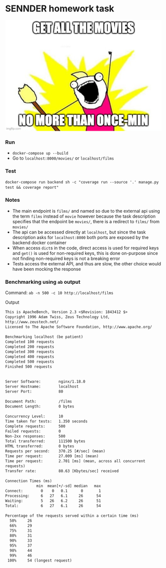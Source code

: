 # SENNDER homework task
![get-all-the-movies](x-all-the-y-meme.jpg)

### Run
- `docker-compose up --build`
- Go to `localhost:8000/movies/` or `localhost/films` 

### Test
`docker-compose run backend sh -c "coverage run --source '.' manage.py test && coverage report"`

### Notes
- The main endpoint is `films/` and named so due to the external api using the term `films` instead of `movie` however 
because the task description specifies that the endpoint be `movies/`, there is a redirect to `films/` from `movies/`
- The api can be accessed directly at `localhost`, but since the task description asks for `localhost:8000` both ports 
are exposed by the backend docker container
- When access `dict`s in the code, direct access is used for required keys and `get()` is used for non-required keys, 
this is done on-purpose since not finding non-required keys is not a breaking error
- Tests access the external API, and thus are slow, the other choice would have been mocking the response

### Benchmarking using `ab` output
Command:
`ab -n 500 -c 10 http://localhost/films`

Output
```
This is ApacheBench, Version 2.3 <$Revision: 1843412 $>
Copyright 1996 Adam Twiss, Zeus Technology Ltd, http://www.zeustech.net/
Licensed to The Apache Software Foundation, http://www.apache.org/

Benchmarking localhost (be patient)
Completed 100 requests
Completed 200 requests
Completed 300 requests
Completed 400 requests
Completed 500 requests
Finished 500 requests


Server Software:        nginx/1.18.0
Server Hostname:        localhost
Server Port:            80

Document Path:          /films
Document Length:        0 bytes

Concurrency Level:      10
Time taken for tests:   1.350 seconds
Complete requests:      500
Failed requests:        0
Non-2xx responses:      500
Total transferred:      111500 bytes
HTML transferred:       0 bytes
Requests per second:    370.25 [#/sec] (mean)
Time per request:       27.009 [ms] (mean)
Time per request:       2.701 [ms] (mean, across all concurrent requests)
Transfer rate:          80.63 [Kbytes/sec] received

Connection Times (ms)
              min  mean[+/-sd] median   max
Connect:        0    0   0.1      0       1
Processing:     6   27   6.1     26      54
Waiting:        5   26   6.2     26      51
Total:          6   27   6.1     26      54

Percentage of the requests served within a certain time (ms)
  50%     26
  66%     29
  75%     31
  80%     31
  90%     33
  95%     37
  98%     44
  99%     46
 100%     54 (longest request)
```